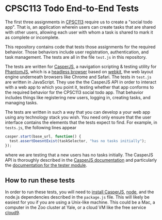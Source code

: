 # CPSC113 Todo End-to-End Tests

The first three assignments in [CPSC113](https://cpsc113.som.yale.edu/) require
us to create a "social todo app". That is, an application wherein users can
create tasks that are shared with other users, allowing each user with whom
a task is shared to mark it as complete or incomplete.

This repository contains code that tests those assignments for the required
behavior. Those behaviors include user registration, authentication, and
task management. The tests are all in the file `test.js` in this repository.

The tests are written for [CasperJS](http://casperjs.org/),
a navigation scripting & testing utility for [PhantomJS](http://phantomjs.org/),
which is a [headless browser](https://en.wikipedia.org/wiki/Headless_browser)
based on [webkit](https://en.wikipedia.org/wiki/WebKit), the web layout engine
underneath browsers like Chrome and Safari. The tests in `test.js` are written
in JavaScript. They use the the CasperJS API in order to interact with a web
app to which you point it, testing whether that app conforms to the required
behavior for the CPSC113 social todo app. That behavior includes things like
registering new users, logging in, creating tasks, and managing tasks.

The tests are written in such a way that you can develop a your web app using
any technology stack you wish. You need only ensure that the user interface
contains the elements that the tests expect to find. For example, in `tests.js`,
the following lines appear

```javascript
casper.start(base_url, function() {
  test.assertDoesntExist(taskSelector, "has no tasks initially");
});
```

where we are testing that a new users has no tasks initially. The CasperJS
API is thoroughly described in the
[CasperJS documentation](http://docs.casperjs.org/en/latest/) and particularly
the [documentation for the tester module](http://docs.casperjs.org/en/latest/modules/tester.html).

## How to run these tests

In order to run these tests, you will need to
[install CasperJS](http://docs.casperjs.org/en/latest/installation.html),
[node](https://nodejs.org/en/), and the node.js dependencies described in the
`package.js` file. This will likely be easiest for you if you are using a Unix-like
machine. This could be a Mac, a computer in the Zoo cluster at Yale, or a
cloud VM like the free service [cloud9](http://c9.io). 
